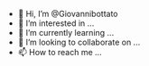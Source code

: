 - 👋 Hi, I’m @Giovannibottato
- 👀 I’m interested in ...
- 🌱 I’m currently learning ...
- 💞️ I’m looking to collaborate on ...
- 📫 How to reach me ...

<!---
Giovannibottato/Giovannibottato is a ✨ special ✨ repository because its `README.md` (this file) appears on your GitHub profile.
You can click the Preview link to take a look at your changes.
--->
